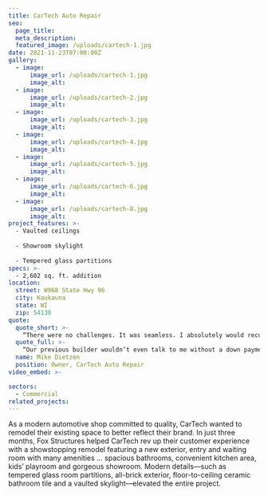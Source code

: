```yaml
---
title: CarTech Auto Repair
seo:
  page_title:
  meta_description:
  featured_image: /uploads/cartech-1.jpg
date: 2021-11-23T07:00:00Z
gallery: 
  - image: 
      image_url: /uploads/cartech-1.jpg
      image_alt:
  - image: 
      image_url: /uploads/cartech-2.jpg
      image_alt:
  - image: 
      image_url: /uploads/cartech-3.jpg
      image_alt:
  - image: 
      image_url: /uploads/cartech-4.jpg
      image_alt:
  - image: 
      image_url: /uploads/cartech-5.jpg
      image_alt:
  - image: 
      image_url: /uploads/cartech-6.jpg
      image_alt:
  - image: 
      image_url: /uploads/cartech-8.jpg
      image_alt:
project_features: >-
  - Vaulted ceilings
  
  - Showroom skylight
  
  - Tempered glass partitions
specs: >-
  - 2,602 sq. ft. addition
location:
  street: W968 State Hwy 96
  city: Kaukauna
  state: WI
  zip: 54130
quote:
  quote_short: >-
    “There were no challenges. It was seamless. I absolutely would recommend Fox Structures to others. I already have several times!”
  quote_full: >-
    “Our previous builder wouldn’t even talk to me without a down payment first. Fox Structures came up with a plan before I even made a commitment. The crew was also great. They kept everything neat, clean and orderly, so we could continue to conduct business while they were working. Overall, Fox Structures was easy to work with. Throughout the process, they weren’t adding stuff on and jacking up the price. Materials were ordered on time. The vaulted ceiling was a huge undertaking, and they did a really good job with designing that. There were no challenges. It was seamless. I absolutely would recommend Fox Structures to others. I already have several times!”
  name: Mike Dietzen
  position: Owner, CarTech Auto Repair
video_embed: >-

sectors:
  - Commercial
related_projects: 
---
```


As a modern automotive shop committed to quality, CarTech wanted to remodel their existing space to better reflect their brand. In just three months, Fox Structures helped CarTech rev up their customer experience with a showstopping remodel featuring a new exterior, entry and waiting room with many amenities … spacious bathrooms, convenient kitchen area, kids’ playroom and gorgeous showroom. Modern details—such as tempered glass room partitions, all-brick exterior, floor-to-ceiling ceramic bathroom tile and a vaulted skylight—elevated the entire project.